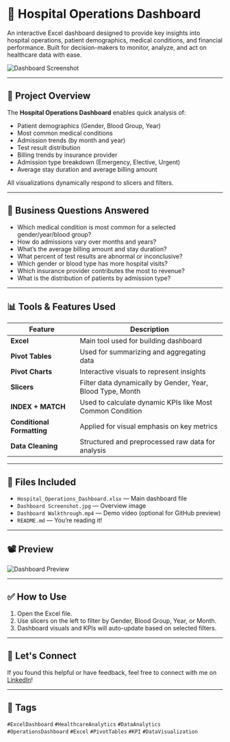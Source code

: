 # 🏥 Hospital Operations Dashboard

An interactive Excel dashboard designed to provide key insights into hospital operations, patient demographics, medical conditions, and financial performance. Built for decision-makers to monitor, analyze, and act on healthcare data with ease.

![Dashboard Screenshot](./Hospital_Operations_Dashboard.jpg)

---

## 📌 Project Overview

The **Hospital Operations Dashboard** enables quick analysis of:
- Patient demographics (Gender, Blood Group, Year)
- Most common medical conditions
- Admission trends (by month and year)
- Test result distribution
- Billing trends by insurance provider
- Admission type breakdown (Emergency, Elective, Urgent)
- Average stay duration and average billing amount

All visualizations dynamically respond to slicers and filters.

---

## 🧠 Business Questions Answered

- Which medical condition is most common for a selected gender/year/blood group?
- How do admissions vary over months and years?
- What’s the average billing amount and stay duration?
- What percent of test results are abnormal or inconclusive?
- Which gender or blood type has more hospital visits?
- Which insurance provider contributes the most to revenue?
- What is the distribution of patients by admission type?

---

## 📊 Tools & Features Used

| Feature | Description |
|--------|-------------|
| **Excel** | Main tool used for building dashboard |
| **Pivot Tables** | Used for summarizing and aggregating data |
| **Pivot Charts** | Interactive visuals to represent insights |
| **Slicers** | Filter data dynamically by Gender, Year, Blood Type, Month |
| **INDEX + MATCH** | Used to calculate dynamic KPIs like Most Common Condition |
| **Conditional Formatting** | Applied for visual emphasis on key metrics |
| **Data Cleaning** | Structured and preprocessed raw data for analysis |

---

## 📁 Files Included

- `Hospital_Operations_Dashboard.xlsx` — Main dashboard file
- `Dashboard Screenshot.jpg` — Overview image
- `Dashboard Walkthrough.mp4` — Demo video (optional for GitHub preview)
- `README.md` — You’re reading it!

---

## 📽️ Preview

![Dashboard Preview](./Hospital_Operations_Dashboard.jpg)

---

## ✅ How to Use

1. Open the Excel file.
2. Use slicers on the left to filter by Gender, Blood Group, Year, or Month.
3. Dashboard visuals and KPIs will auto-update based on selected filters.

---

## 🤝 Let's Connect

If you found this helpful or have feedback, feel free to connect with me on [LinkedIn](https://www.linkedin.com/in/your-profile-url/)!

---

## 📌 Tags

`#ExcelDashboard` `#HealthcareAnalytics` `#DataAnalytics` `#OperationsDashboard` `#Excel` `#PivotTables` `#KPI` `#DataVisualization`
